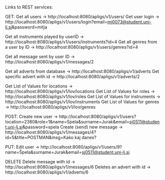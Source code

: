 Links to REST services:

GET:
Get all users -> http://localhost:8080/apligs/v1/users/
Get user login -> http://localhost:8080/apligs/v1/users/login?email=mj0073@student.uni-lj.si&password=mitja

Get all instruments played by userID -> http://localhost:8080/apligs/v1/users/instruments?id=4
Get all genres from a user by ID -> http://localhost:8080/apligs/v1/users/genres?id=4


Get all message sent by user ID -> http://localhost:8080/apligs/v1/messages/2

Get all adverts from database -> http://localhost:8080/apligs/v1/adverts
Get specific advert with id -> http://localhost:8080/apligs/v1/adverts/2

Get List of Values for locations -> http://localhost:8080/apligs/v1/lov/locations
Get List of Values for roles -> http://localhost:8080/apligs/v1/lov/roles
Get List of Values for instruments -> http://localhost:8080/apligs/v1/lov/instruments
Get List of Values for genres -> http://localhost:8080/apligs/v1/lov/genres




POST:
Create new user -> http://localhost:8080/apligs/v1/users?location=2380&role=1&name=Spela&surname=Jurak&email=sj0511@student.uni-lj.si&password=spela
Create (send) new message -> http://localhost:8080/apligs/v1/messages/4?id=5&title=POSTMAN&msg=Kako kaj danes?


PUT:
Edit user -> http://localhost:8080/apligs/v1/users/9?name=Špela&surname=Jurak&email=sj0511@student.uni-lj.si




DELETE
Delete message with id -> http://localhost:8080/apligs/v1/messages/6
Deletes an advert with id -> http://localhost:8080/apligs/v1/adverts/6




